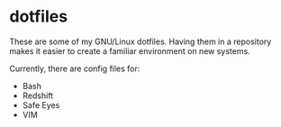 # dotfiles
These are some of my GNU/Linux dotfiles.
Having them in a repository makes it easier to create
a familiar environment on new systems.

Currently, there are config files for:

* Bash
* Redshift
* Safe Eyes
* VIM

